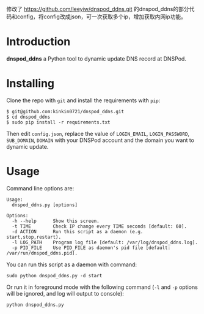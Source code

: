 修改了 https://github.com/leeyiw/dnspod_ddns.git 的dnspod_ddns的部分代码和config，将config改成json，可一次获取多个ip，增加获取内网ip功能。

Introduction
============

**dnspod_ddns** a Python tool to dynamic update DNS record at DNSPod.

Installing
==========

Clone the repo with `git` and install the requirements with `pip`:
```
$ git@github.com:kinkin0721/dnspod_ddns.git
$ cd dnspod_ddns
$ sudo pip install -r requirements.txt
```

Then edit `config.json`, replace the value of `LOGIN_EMAIL`, `LOGIN_PASSWORD`, `SUB_DOMAIN`, `DOMAIN` with your DNSPod account and the domain you want to dynamic update.

Usage
=====

Command line options are:
```
Usage:
  dnspod_ddns.py [options]

Options:
  -h --help      Show this screen.
  -t TIME        Check IP change every TIME seconds [default: 60].
  -d ACTION      Run this script as a daemon (e.g. start,stop,restart).
  -l LOG_PATH    Program log file [default: /var/log/dnspod_ddns.log].
  -p PID_FILE    Use PID_FILE as daemon's pid file [default: /var/run/dnspod_ddns.pid].
```

You can run this script as a daemon with command:
```
sudo python dnspod_ddns.py -d start
```

Or run it in foreground mode with the following command (`-l` and `-p` options will be ignored, and log will output to console):
```
python dnspod_ddns.py
```
